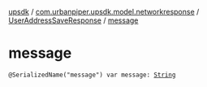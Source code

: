 [upsdk](../../index.md) / [com.urbanpiper.upsdk.model.networkresponse](../index.md) / [UserAddressSaveResponse](index.md) / [message](./message.md)

# message

`@SerializedName("message") var message: `[`String`](https://kotlinlang.org/api/latest/jvm/stdlib/kotlin/-string/index.html)